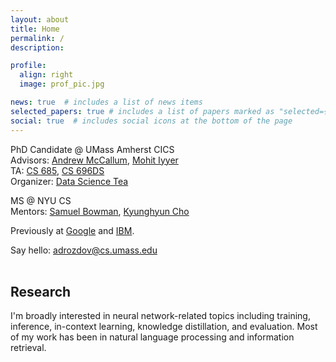 ```yaml
---
layout: about
title: Home
permalink: /
description:

profile:
  align: right
  image: prof_pic.jpg

news: true  # includes a list of news items
selected_papers: true # includes a list of papers marked as "selected={true}"
social: true  # includes social icons at the bottom of the page
---
```


PhD Candidate @ UMass Amherst CICS
<br>
Advisors: [Andrew McCallum](https://people.cs.umass.edu/~mccallum/), [Mohit Iyyer](https://people.cs.umass.edu/~miyyer/)
<br>
TA: [CS 685](https://people.cs.umass.edu/~miyyer/cs685_f22/index.html), [CS 696DS](https://ds.cs.umass.edu/industry/industry-mentorship-program)
<br>
Organizer: [Data Science Tea](https://ds.cs.umass.edu/ds-tea)

MS @ NYU CS
<br>
Mentors: [Samuel Bowman](https://cims.nyu.edu/~sbowman/), [Kyunghyun Cho](https://kyunghyuncho.me/)

Previously at [Google](https://research.google/) and [IBM](https://research.ibm.com/).

Say hello: [adrozdov@cs.umass.edu](mailto:adrozdov@cs.umass.edu)
<br>
<br>

## Research

I'm broadly interested in neural network-related topics including training, inference, in-context learning, knowledge distillation, and evaluation. Most of my work has been in natural language processing and information retrieval.
